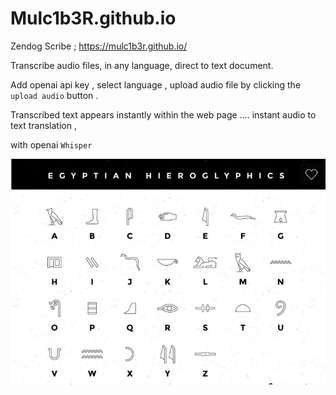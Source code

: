 # Mulc1b3R.github.io

Zendog Scribe ; https://mulc1b3r.github.io/

Transcribe audio files, in any language, direct to text document.

Add openai api key , select language , upload audio file  by clicking the ```upload audio``` button . 

Transcribed text appears instantly within the web page .... instant audio to text translation ,

with openai  ```Whisper``` 

![egyptian-ancient](glyphs.png)  
